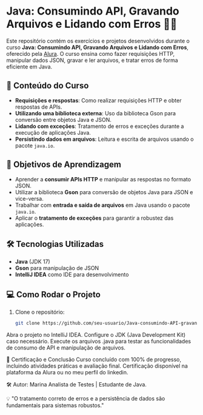 # Java: Consumindo API, Gravando Arquivos e Lidando com Erros 📡💾

Este repositório contém os exercícios e projetos desenvolvidos durante o curso **Java: Consumindo API, Gravando Arquivos e Lidando com Erros**, oferecido pela [Alura](https://www.alura.com.br/). 
O curso ensina como fazer requisições HTTP, manipular dados JSON, gravar e ler arquivos, e tratar erros de forma eficiente em Java.

## 📝 Conteúdo do Curso

- **Requisições e respostas**: Como realizar requisições HTTP e obter respostas de APIs.
- **Utilizando uma biblioteca externa**: Uso da biblioteca Gson para conversão entre objetos Java e JSON.
- **Lidando com exceções**: Tratamento de erros e exceções durante a execução de aplicações Java.
- **Persistindo dados em arquivos**: Leitura e escrita de arquivos usando o pacote `java.io`.

## 🎯 Objetivos de Aprendizagem

- Aprender a **consumir APIs HTTP** e manipular as respostas no formato JSON.
- Utilizar a biblioteca **Gson** para conversão de objetos Java para JSON e vice-versa.
- Trabalhar com **entrada e saída de arquivos** em Java usando o pacote `java.io`.
- Aplicar o **tratamento de exceções** para garantir a robustez das aplicações.

## 🛠 Tecnologias Utilizadas

- **Java** (JDK 17)
- **Gson** para manipulação de JSON
- **IntelliJ IDEA** como IDE para desenvolvimento

## 💻 Como Rodar o Projeto

1. Clone o repositório:
   ```bash
   git clone https://github.com/seu-usuario/Java-consumindo-API-gravando-arquivos-e-lidando-com-erros.git
Abra o projeto no IntelliJ IDEA.
Configure o JDK (Java Development Kit) caso necessário.
Execute os arquivos .java para testar as funcionalidades de consumo de API e manipulação de arquivos.

🌟 Certificação e Conclusão
Curso concluído com 100% de progresso, incluindo atividades práticas e avaliação final. Certificação disponível na plataforma da Alura ou no meu perfil do linkedin.

🛠 Autor:
Marina
Analista de Testes | Estudante de Java.

💡 "O tratamento correto de erros e a persistência de dados são fundamentais para sistemas robustos."
